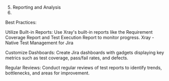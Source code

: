 5. Reporting and Analysis
6. 
Best Practices:

Utilize Built-in Reports: Use Xray's built-in reports like the Requirement Coverage Report and Test Execution Report to monitor progress.​
Xray - Native Test Management for Jira

Customize Dashboards: Create Jira dashboards with gadgets displaying key metrics such as test coverage, pass/fail rates, and defects.​

Regular Reviews: Conduct regular reviews of test reports to identify trends, bottlenecks, and areas for improvement.

